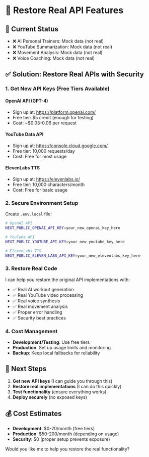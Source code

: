 # 🔧 Restore Real API Features

## 🚨 Current Status
- ❌ AI Personal Trainers: Mock data (not real)
- ❌ YouTube Summarization: Mock data (not real)  
- ❌ Movement Analysis: Mock data (not real)
- ❌ Voice Coaching: Mock data (not real)

## ✅ Solution: Restore Real APIs with Security

### 1. **Get New API Keys (Free Tiers Available)**

#### **OpenAI API (GPT-4)**
- Sign up at: https://platform.openai.com/
- Free tier: $5 credit (enough for testing)
- Cost: ~$0.03-0.06 per request

#### **YouTube Data API**
- Sign up at: https://console.cloud.google.com/
- Free tier: 10,000 requests/day
- Cost: Free for most usage

#### **ElevenLabs TTS**
- Sign up at: https://elevenlabs.io/
- Free tier: 10,000 characters/month
- Cost: Free for basic usage

### 2. **Secure Environment Setup**

Create `.env.local` file:
```bash
# OpenAI API
NEXT_PUBLIC_OPENAI_API_KEY=your_new_openai_key_here

# YouTube API  
NEXT_PUBLIC_YOUTUBE_API_KEY=your_new_youtube_key_here

# ElevenLabs TTS
NEXT_PUBLIC_ELEVEN_LABS_API_KEY=your_new_elevenlabs_key_here
```

### 3. **Restore Real Code**

I can help you restore the original API implementations with:
- ✅ Real AI workout generation
- ✅ Real YouTube video processing
- ✅ Real voice synthesis
- ✅ Real movement analysis
- ✅ Proper error handling
- ✅ Security best practices

### 4. **Cost Management**

- **Development/Testing**: Use free tiers
- **Production**: Set up usage limits and monitoring
- **Backup**: Keep local fallbacks for reliability

## 🎯 **Next Steps**

1. **Get new API keys** (I can guide you through this)
2. **Restore real implementations** (I can do this quickly)
3. **Test functionality** (ensure everything works)
4. **Deploy securely** (no exposed keys)

## 💰 **Cost Estimates**

- **Development**: $0-20/month (free tiers)
- **Production**: $50-200/month (depending on usage)
- **Security**: $0 (proper setup prevents exposure)

Would you like me to help you restore the real functionality?
